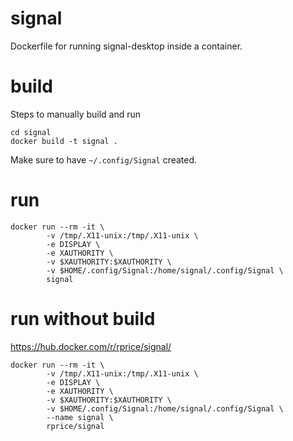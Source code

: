 # signal
Dockerfile for running signal-desktop inside a container.

# build
Steps to manually build and run
```git clone https://www.github.com/robinpriceii/signal
cd signal
docker build -t signal .
```

Make sure to have `~/.config/Signal` created.

# run
```
docker run --rm -it \
        -v /tmp/.X11-unix:/tmp/.X11-unix \
        -e DISPLAY \
        -e XAUTHORITY \
        -v $XAUTHORITY:$XAUTHORITY \
        -v $HOME/.config/Signal:/home/signal/.config/Signal \ 
        signal 
```

# run without build
https://hub.docker.com/r/rprice/signal/
```
docker run --rm -it \
        -v /tmp/.X11-unix:/tmp/.X11-unix \
        -e DISPLAY \
        -e XAUTHORITY \
        -v $XAUTHORITY:$XAUTHORITY \
        -v $HOME/.config/Signal:/home/signal/.config/Signal \ 
        --name signal \ 
        rprice/signal
```
